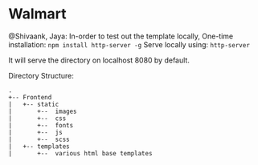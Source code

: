 # Walmart

@Shivaank, Jaya: In-order to test out the template locally,
One-time installation: `npm install http-server -g`
Serve locally using: `http-server`

It will serve the directory on localhost 8080 by default.

Directory Structure: 
```
.
+-- Frontend
|   +-- static
|		+--  images
|		+--  css
|		+--  fonts
|		+--  js
|		+--  scss
|   +-- templates
|		+--  various html base templates
```

